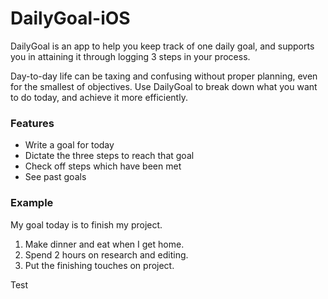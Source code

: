 # DailyGoal-iOS
DailyGoal is an app to help you keep track of one daily goal, and supports you in attaining it through logging 3 steps in your process.

Day-to-day life can be taxing and confusing without proper planning, even for the smallest of objectives.  Use DailyGoal to break down what you want to do today, and achieve it more efficiently.

### Features

* Write a goal for today
* Dictate the three steps to reach that goal
* Check off steps which have been met
* See past goals

### Example
My goal today is to finish my project.

1. Make dinner and eat when I get home.
2. Spend 2 hours on research and editing.
3. Put the finishing touches on project.

Test